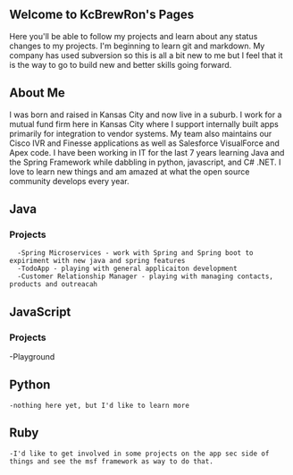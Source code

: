 ## Welcome to KcBrewRon's Pages

Here you'll be able to follow my projects and learn about any status changes to my projects. I'm beginning to learn git and markdown. My company has used subversion so this is all a bit new to me but I feel that it is the way to go to build new and better skills going 
forward.

## About Me

I was born and raised in Kansas City and now live in a suburb. I work for a mutual fund firm here in Kansas City where I support internally built apps primarily for integration to vendor systems. My team also maintains our Cisco IVR and Finesse applications as well as Salesforce VisualForce and Apex code. I have been working in IT for the last 7 years learning Java and the Spring Framework while dabbling in python, javascript, and C# .NET. I love to learn new things and am amazed at what the open source community develops every year.


## Java
### Projects
```
  -Spring Microservices - work with Spring and Spring boot to expiriment with new java and spring features
  -TodoApp - playing with general applicaiton development
  -Customer Relationship Manager - playing with managing contacts, products and outreacah
```
## JavaScript
### Projects
  -Playground
## Python
```
-nothing here yet, but I'd like to learn more

```
## Ruby
```
-I'd like to get involved in some projects on the app sec side of things and see the msf framework as way to do that.
```

